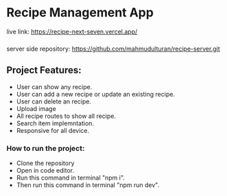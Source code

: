 # Recipe Management App

live link: https://recipe-next-seven.vercel.app/
###
server side repository: https://github.com/mahmudulturan/recipe-server.git

## Project Features: 
- User can show any recipe.
- User can add a new recipe or update an existing recipe.
- User can delete an recipe.
- Upload image
- All recipe routes to show all recipe.
- Search item implemntation.
- Responsive for all device.

### How to run the project:
- Clone the repository
- Open in code editor.
- Run this command in terminal "npm i".
- Then run this command in terminal "npm run dev".